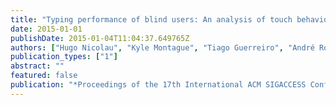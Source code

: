 ```yaml
---
title: "Typing performance of blind users: An analysis of touch behaviors, learning effect, and in-situ usage"
date: 2015-01-01
publishDate: 2015-01-04T11:04:37.649765Z
authors: ["Hugo Nicolau", "Kyle Montague", "Tiago Guerreiro", "André Rodrigues", "Vicki L Hanson"]
publication_types: ["1"]
abstract: ""
featured: false
publication: "*Proceedings of the 17th International ACM SIGACCESS Conference on Computers & Accessibility*"
---
```


